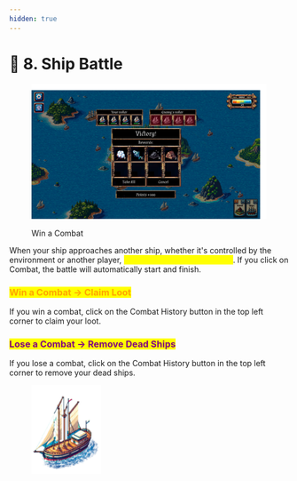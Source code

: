 ```yaml
---
hidden: true
---
```


# 🎯 8. Ship Battle

<figure><img src="../.gitbook/assets/9.3-战斗胜利.png" alt=""><figcaption><p>Win a Combat</p></figcaption></figure>

When your ship approaches another ship, whether it's controlled by the environment or another player, <mark style="color:yellow;">**a combat window will pop up**</mark>. If you click on Combat, the battle will automatically start and finish.

### <mark style="color:orange;">Win a Combat → Claim Loot</mark>

If you win a combat, click on the Combat History button in the top left corner to claim your loot.

### <mark style="color:purple;">Lose a Combat → Remove Dead Ships</mark>

If you lose a combat, click on the Combat History button in the top left corner to remove your dead ships.

<figure><img src="../.gitbook/assets/Boat_medium.png" alt="" width="126"><figcaption></figcaption></figure>
